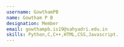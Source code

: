 ```yaml
---
username: GowthamPB
name: Gowtham P B
designation: Member
email: gowthampb.is19@sahyadri.edu.in
skills: Python,C,C++,HTML,CSS,Javascript.
---
```

